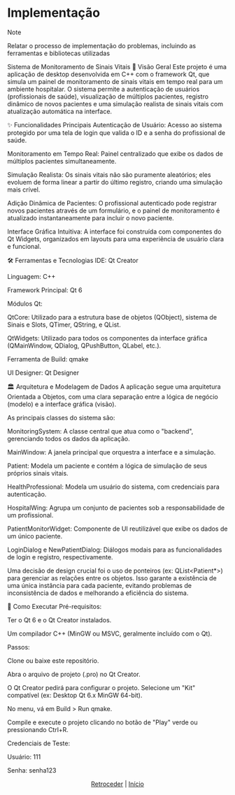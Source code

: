 # Implementação

>[!NOTE] 
 Relatar o processo de implementação do problemas, incluindo as
 ferramentas e bibliotecas utilizadas
>
Sistema de Monitoramento de Sinais Vitais
📖 Visão Geral
Este projeto é uma aplicação de desktop desenvolvida em C++ com o framework Qt, que simula um painel de monitoramento de sinais vitais em tempo real para um ambiente hospitalar. O sistema permite a autenticação de usuários (profissionais de saúde), visualização de múltiplos pacientes, registro dinâmico de novos pacientes e uma simulação realista de sinais vitais com atualização automática na interface.

✨ Funcionalidades Principais
Autenticação de Usuário: Acesso ao sistema protegido por uma tela de login que valida o ID e a senha do profissional de saúde.

Monitoramento em Tempo Real: Painel centralizado que exibe os dados de múltiplos pacientes simultaneamente.

Simulação Realista: Os sinais vitais não são puramente aleatórios; eles evoluem de forma linear a partir do último registro, criando uma simulação mais crível.

Adição Dinâmica de Pacientes: O profissional autenticado pode registrar novos pacientes através de um formulário, e o painel de monitoramento é atualizado instantaneamente para incluir o novo paciente.

Interface Gráfica Intuitiva: A interface foi construída com componentes do Qt Widgets, organizados em layouts para uma experiência de usuário clara e funcional.

🛠️ Ferramentas e Tecnologias
IDE: Qt Creator

Linguagem: C++

Framework Principal: Qt 6

Módulos Qt:

QtCore: Utilizado para a estrutura base de objetos (QObject), sistema de Sinais e Slots, QTimer, QString, e QList.

QtWidgets: Utilizado para todos os componentes da interface gráfica (QMainWindow, QDialog, QPushButton, QLabel, etc.).

Ferramenta de Build: qmake

UI Designer: Qt Designer

🏛️ Arquitetura e Modelagem de Dados
A aplicação segue uma arquitetura Orientada a Objetos, com uma clara separação entre a lógica de negócio (modelo) e a interface gráfica (visão).

As principais classes do sistema são:

MonitoringSystem: A classe central que atua como o "backend", gerenciando todos os dados da aplicação.

MainWindow: A janela principal que orquestra a interface e a simulação.

Patient: Modela um paciente e contém a lógica de simulação de seus próprios sinais vitais.

HealthProfessional: Modela um usuário do sistema, com credenciais para autenticação.

HospitalWing: Agrupa um conjunto de pacientes sob a responsabilidade de um profissional.

PatientMonitorWidget: Componente de UI reutilizável que exibe os dados de um único paciente.

LoginDialog e NewPatientDialog: Diálogos modais para as funcionalidades de login e registro, respectivamente.

Uma decisão de design crucial foi o uso de ponteiros (ex: QList<Patient*>) para gerenciar as relações entre os objetos. Isso garante a existência de uma única instância para cada paciente, evitando problemas de inconsistência de dados e melhorando a eficiência do sistema.

🚀 Como Executar
Pré-requisitos:

Ter o Qt 6 e o Qt Creator instalados.

Um compilador C++ (MinGW ou MSVC, geralmente incluído com o Qt).

Passos:

Clone ou baixe este repositório.

Abra o arquivo de projeto (.pro) no Qt Creator.

O Qt Creator pedirá para configurar o projeto. Selecione um "Kit" compatível (ex: Desktop Qt 6.x MinGW 64-bit).

No menu, vá em Build > Run qmake.

Compile e execute o projeto clicando no botão de "Play" verde ou pressionando Ctrl+R.

Credenciais de Teste:

Usuário: 111

Senha: senha123
<div align="center">

[Retroceder](projeto.md) | [Início](analise.md)

</div>
